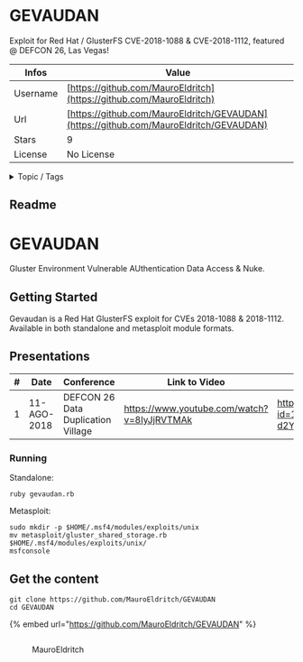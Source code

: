 # GEVAUDAN

Exploit for Red Hat / GlusterFS CVE-2018-1088 & CVE-2018-1112, featured @ DEFCON 26, Las Vegas!

| Infos    | Value                                                              |
| -------- | -------------------------------------------------------------------|
| Username | [https://github.com/MauroEldritch](https://github.com/MauroEldritch) |
| Url      | [https://github.com/MauroEldritch/GEVAUDAN](https://github.com/MauroEldritch/GEVAUDAN)                                               |
| Stars    | 9                                                          |
| License  | No License                                                        |

<details>

<summary>Topic / Tags</summary>

* authentication* ddv* defcon* docker* exploit* gluster* glusterfs* metasploit* redhat

</details>

## Readme

# GEVAUDAN

Gluster Environment Vulnerable AUthentication Data Access & Nuke.

## Getting Started

Gevaudan is a Red Hat GlusterFS exploit for CVEs 2018-1088 & 2018-1112.
Available in both standalone and metasploit module formats.

## Presentations
|#| Date | Conference |  Link to Video | Link to Slides |
|---|---|---|---|---|
|1|11-AGO-2018|DEFCON 26 Data Duplication Village| https://www.youtube.com/watch?v=8IyJjRVTMAk | https://drive.google.com/open?id=1O1Bk4iXlsmO8cq9aCvAv_TFIvsL-d2YzUZga5k_f_Xg |

### Running

Standalone:

```
ruby gevaudan.rb
```

Metasploit:

```
sudo mkdir -p $HOME/.msf4/modules/exploits/unix
mv metasploit/gluster_shared_storage.rb $HOME/.msf4/modules/exploits/unix/
msfconsole
```



## Get the content

```
git clone https://github.com/MauroEldritch/GEVAUDAN
cd GEVAUDAN
```

{% embed url="https://github.com/MauroEldritch/GEVAUDAN" %}

<figure><img src="https://avatars.githubusercontent.com/u/1292978?v=4" alt=""><figcaption><p>MauroEldritch</p></figcaption></figure>
